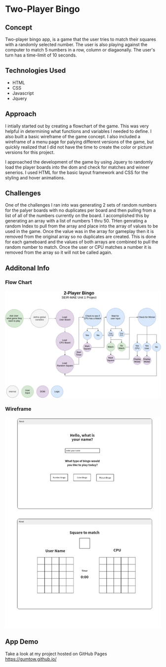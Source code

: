 # Two-Player Bingo

## Concept
Two-player bingo app, is a game that the user tries to match their squares with a randomly selected number. The user is also playing against the computer to match 5 numbers in a row, column or diagaonally. The user's turn has a time-limit of 10 seconds. 

## Technologies Used
- HTML
- CSS
- Javascript
- Jquery

## Approach
I intially started out by creating a flowchart of the game. This was very helpful in determining what functions and variables I needed to define. I also built a basic wireframe of the game concept. I also included a wireframe of a menu page for palying different versions of the game, but quickly realized that I did not have the time to create the color or picture versions for this project. 

I approached the development of the game by using Jquery to randomly load the player boards into the dom and check for matches and winner senerios. I used HTML for the basic layout framework and CSS for the styling and hover animations. 

## Challenges
One of the challenges I ran into was generating 2 sets of random numbers for the palyer boards with no duplicates per board and then pulling from a list of all of the numbers currently on the board. I accomplished this by generating an array with a list of numbers 1 thru 50. THen genrating a random Index to pull from the array and place into the array of values to be used in the game. Once the value was in the array for gameplay then it is removed from the original array so no duplicates are created. This is done for each gameboard and the values of both arrays are combined to pull the random number to match. Once the user or CPU matches a number it is removed from the array so it will not be called again. 

## Additonal Info

### Flow Chart
<img src="images/flow-chart.png">

### Wireframe
<img src="images/wireframe.png">

## App Demo
Take a look at my project hosted on GitHub Pages  
<https://gumtow.github.io/>
